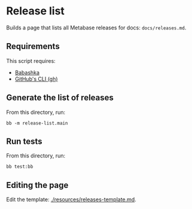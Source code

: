 # Release list

Builds a page that lists all Metabase releases for docs: `docs/releases.md`.

## Requirements

This script requires:

- [Babashka](https://github.com/babashka/babashka)
- [GitHub's CLI (gh)](https://cli.github.com)

## Generate the list of releases

From this directory, run:

```
bb -m release-list.main
```

## Run tests

From this directory, run:

```
bb test:bb
```


## Editing the page

Edit the template: [./resources/releases-template.md](./resources/releases-template.md).
